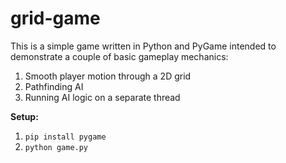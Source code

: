 # grid-game
This is a simple game written in Python and PyGame intended to demonstrate a couple of basic gameplay mechanics:
1. Smooth player motion through a 2D grid
2. Pathfinding AI
3. Running AI logic on a separate thread

**Setup:**
1. `pip install pygame`
2. `python game.py`
